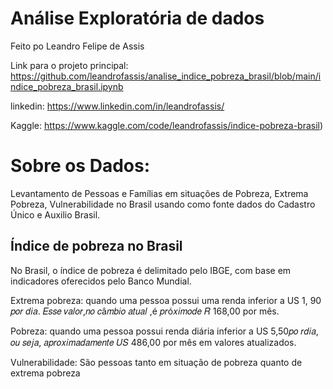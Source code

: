 # Análise Exploratória de dados

Feito po Leandro Felipe de Assis

Link para o projeto principal: https://github.com/leandrofassis/analise_indice_pobreza_brasil/blob/main/indice_pobreza_brasil.ipynb


linkedin: https://www.linkedin.com/in/leandrofassis/

Kaggle: https://www.kaggle.com/code/leandrofassis/indice-pobreza-brasil)

# Sobre os Dados:

Levantamento de Pessoas e Famílias em situações de Pobreza, Extrema Pobreza, Vulnerabilidade no Brasil usando como fonte dados do Cadastro Único e Auxilio Brasil.

 

## Índice de pobreza no Brasil

No Brasil, o índice de pobreza é delimitado pelo IBGE, com base em indicadores oferecidos pelo Banco Mundial.

Extrema pobreza: quando uma pessoa possui uma renda inferior a US 1,
90 𝑝𝑜𝑟 𝑑𝑖𝑎. 𝐸𝑠𝑠𝑒 𝑣𝑎𝑙𝑜𝑟,𝑛𝑜 𝑐â𝑚𝑏𝑖𝑜 𝑎𝑡𝑢𝑎𝑙 ,é 𝑝𝑟ó𝑥𝑖𝑚𝑜𝑑𝑒 𝑅 168,00 por mês.

Pobreza: quando uma pessoa possui renda diária inferior a US 5,50𝑝𝑜 𝑟𝑑𝑖𝑎, 𝑜𝑢 𝑠𝑒𝑗𝑎, 𝑎𝑝𝑟𝑜𝑥𝑖𝑚𝑎𝑑𝑎𝑚𝑒𝑛𝑡𝑒 𝑈𝑆 486,00 por mês em valores atualizados.

Vulnerabilidade: São pessoas tanto em situação de pobreza quanto de extrema pobreza
